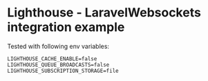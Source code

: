 # Lighthouse - LaravelWebsockets integration example

Tested with following env variables:
```dotenv
LIGHTHOUSE_CACHE_ENABLE=false
LIGHTHOUSE_QUEUE_BROADCASTS=false
LIGHTHOUSE_SUBSCRIPTION_STORAGE=file
```
